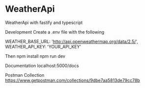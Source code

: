 # WeatherApi

WeatherApi with fastify and typescript

Development
Create a .env file with the following

WEATHER_BASE_URL: 'http://api.openweathermap.org/data/2.5/',
WEATHER_API_KEY: 'YOUR_API_KEY'

Then
npm install
npm run dev

Documentation
localhost:5000/docs

Postman Collection
https://www.getpostman.com/collections/9dbe7aa5813de79cc78b
